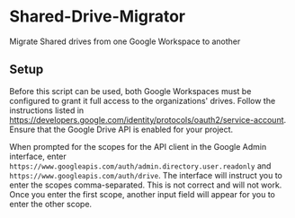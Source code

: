 # Shared-Drive-Migrator
Migrate Shared drives from one Google Workspace to another

## Setup

Before this script can be used, both Google Workspaces must be configured to grant it full access to the organizations' drives. Follow the instructions listed in https://developers.google.com/identity/protocols/oauth2/service-account. Ensure that the Google Drive API is enabled for your project.

When prompted for the scopes for the API client in the Google Admin interface, enter `https://www.googleapis.com/auth/admin.directory.user.readonly` and `https://www.googleapis.com/auth/drive`.
The interface will instruct you to enter the scopes comma-separated. This is not correct and will not work. Once you enter the first scope, another input field will appear for you to enter the other scope.
